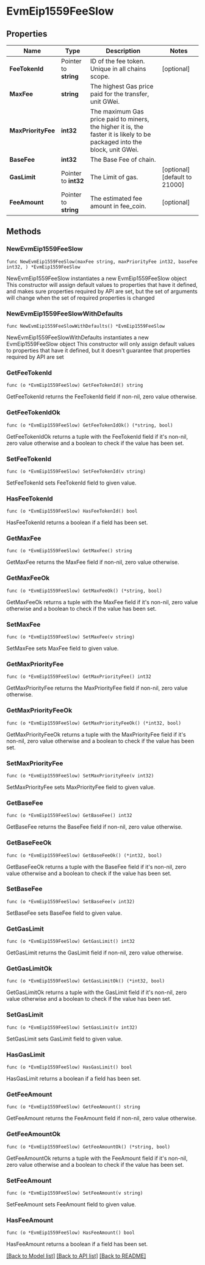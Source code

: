 # EvmEip1559FeeSlow

## Properties

Name | Type | Description | Notes
------------ | ------------- | ------------- | -------------
**FeeTokenId** | Pointer to **string** | ID of the fee token. Unique in all chains scope. | [optional] 
**MaxFee** | **string** | The highest Gas price paid for the transfer, unit GWei. | 
**MaxPriorityFee** | **int32** | The maximum Gas price paid to miners, the higher it is, the faster it is likely to be packaged into the block, unit GWei. | 
**BaseFee** | **int32** | The Base Fee of chain. | 
**GasLimit** | Pointer to **int32** | The Limit of gas. | [optional] [default to 21000]
**FeeAmount** | Pointer to **string** | The estimated fee amount in fee_coin. | [optional] 

## Methods

### NewEvmEip1559FeeSlow

`func NewEvmEip1559FeeSlow(maxFee string, maxPriorityFee int32, baseFee int32, ) *EvmEip1559FeeSlow`

NewEvmEip1559FeeSlow instantiates a new EvmEip1559FeeSlow object
This constructor will assign default values to properties that have it defined,
and makes sure properties required by API are set, but the set of arguments
will change when the set of required properties is changed

### NewEvmEip1559FeeSlowWithDefaults

`func NewEvmEip1559FeeSlowWithDefaults() *EvmEip1559FeeSlow`

NewEvmEip1559FeeSlowWithDefaults instantiates a new EvmEip1559FeeSlow object
This constructor will only assign default values to properties that have it defined,
but it doesn't guarantee that properties required by API are set

### GetFeeTokenId

`func (o *EvmEip1559FeeSlow) GetFeeTokenId() string`

GetFeeTokenId returns the FeeTokenId field if non-nil, zero value otherwise.

### GetFeeTokenIdOk

`func (o *EvmEip1559FeeSlow) GetFeeTokenIdOk() (*string, bool)`

GetFeeTokenIdOk returns a tuple with the FeeTokenId field if it's non-nil, zero value otherwise
and a boolean to check if the value has been set.

### SetFeeTokenId

`func (o *EvmEip1559FeeSlow) SetFeeTokenId(v string)`

SetFeeTokenId sets FeeTokenId field to given value.

### HasFeeTokenId

`func (o *EvmEip1559FeeSlow) HasFeeTokenId() bool`

HasFeeTokenId returns a boolean if a field has been set.

### GetMaxFee

`func (o *EvmEip1559FeeSlow) GetMaxFee() string`

GetMaxFee returns the MaxFee field if non-nil, zero value otherwise.

### GetMaxFeeOk

`func (o *EvmEip1559FeeSlow) GetMaxFeeOk() (*string, bool)`

GetMaxFeeOk returns a tuple with the MaxFee field if it's non-nil, zero value otherwise
and a boolean to check if the value has been set.

### SetMaxFee

`func (o *EvmEip1559FeeSlow) SetMaxFee(v string)`

SetMaxFee sets MaxFee field to given value.


### GetMaxPriorityFee

`func (o *EvmEip1559FeeSlow) GetMaxPriorityFee() int32`

GetMaxPriorityFee returns the MaxPriorityFee field if non-nil, zero value otherwise.

### GetMaxPriorityFeeOk

`func (o *EvmEip1559FeeSlow) GetMaxPriorityFeeOk() (*int32, bool)`

GetMaxPriorityFeeOk returns a tuple with the MaxPriorityFee field if it's non-nil, zero value otherwise
and a boolean to check if the value has been set.

### SetMaxPriorityFee

`func (o *EvmEip1559FeeSlow) SetMaxPriorityFee(v int32)`

SetMaxPriorityFee sets MaxPriorityFee field to given value.


### GetBaseFee

`func (o *EvmEip1559FeeSlow) GetBaseFee() int32`

GetBaseFee returns the BaseFee field if non-nil, zero value otherwise.

### GetBaseFeeOk

`func (o *EvmEip1559FeeSlow) GetBaseFeeOk() (*int32, bool)`

GetBaseFeeOk returns a tuple with the BaseFee field if it's non-nil, zero value otherwise
and a boolean to check if the value has been set.

### SetBaseFee

`func (o *EvmEip1559FeeSlow) SetBaseFee(v int32)`

SetBaseFee sets BaseFee field to given value.


### GetGasLimit

`func (o *EvmEip1559FeeSlow) GetGasLimit() int32`

GetGasLimit returns the GasLimit field if non-nil, zero value otherwise.

### GetGasLimitOk

`func (o *EvmEip1559FeeSlow) GetGasLimitOk() (*int32, bool)`

GetGasLimitOk returns a tuple with the GasLimit field if it's non-nil, zero value otherwise
and a boolean to check if the value has been set.

### SetGasLimit

`func (o *EvmEip1559FeeSlow) SetGasLimit(v int32)`

SetGasLimit sets GasLimit field to given value.

### HasGasLimit

`func (o *EvmEip1559FeeSlow) HasGasLimit() bool`

HasGasLimit returns a boolean if a field has been set.

### GetFeeAmount

`func (o *EvmEip1559FeeSlow) GetFeeAmount() string`

GetFeeAmount returns the FeeAmount field if non-nil, zero value otherwise.

### GetFeeAmountOk

`func (o *EvmEip1559FeeSlow) GetFeeAmountOk() (*string, bool)`

GetFeeAmountOk returns a tuple with the FeeAmount field if it's non-nil, zero value otherwise
and a boolean to check if the value has been set.

### SetFeeAmount

`func (o *EvmEip1559FeeSlow) SetFeeAmount(v string)`

SetFeeAmount sets FeeAmount field to given value.

### HasFeeAmount

`func (o *EvmEip1559FeeSlow) HasFeeAmount() bool`

HasFeeAmount returns a boolean if a field has been set.


[[Back to Model list]](../README.md#documentation-for-models) [[Back to API list]](../README.md#documentation-for-api-endpoints) [[Back to README]](../README.md)


